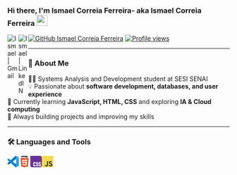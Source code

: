 ### Hi there, I'm Ismael Correia Ferreira- aka Ismael Correia Ferreira <img src="https://media.giphy.com/media/hvRJCLFzcasrR4ia7z/giphy.gif" width="25px" height="25px">

<a href="[ismaelcorreia980@gmail.com](https://mail.google.com/mail/u/1/#inbox)">
  <img align="left" alt="Ismael | Gmail" width="25px" src="https://upload.wikimedia.org/wikipedia/commons/7/7e/Gmail_icon_%282020%29.svg" />
</a>
<a href="https://www.linkedin.com/in/Ismael Correia ferreira/">
  <img align="left" alt="Ismael | LinkedIN" width="22px" src="https://upload.wikimedia.org/wikipedia/commons/8/81/LinkedIn_icon.svg" />
</a>

[![GitHub Ismael Correia Ferreira](https://img.shields.io/github/followers/IsmaelCorreiaFerreiraT?label=follow&style=social)](https://github.com/IsmaelCorreiaFerreira)
[![Profile views](https://komarev.com/ghpvc/?username=IsmaelCorreiaFerreira&label=Profile%20views&color=0eb45e&style=flat)](https://github.com/IsmaelCorreiaFerreira)

---

### 🧔 About Me

👨‍💻 Systems Analysis and Development student at SESI SENAI  
💡 Passionate about **software development, databases, and user experience**  
🔭 Currently learning **JavaScript, HTML, CSS** and exploring **IA & Cloud computing**  
🚀 Always building projects and improving my skills

---

### 🛠 Languages and Tools

[<img align="left" alt="VS Code" width="26px" src="https://raw.githubusercontent.com/github/explore/80688e429a7d4ef2fca1e82350fe8e3517d3494d/topics/visual-studio-code/visual-studio-code.png" />][vscode]
[<img align="left" alt="HTML5" width="26px" src="https://raw.githubusercontent.com/github/explore/80688e429a7d4ef2fca1e82350fe8e3517d3494d/topics/html/html.png" />][html]
[<img align="left" alt="CSS3" width="26px" src="https://raw.githubusercontent.com/github/explore/80688e429a7d4ef2fca1e82350fe8e3517d3494d/topics/css/css.png" />][css]
[<img align="left" alt="JavaScript" width="26px" src="https://raw.githubusercontent.com/github/explore/80688e429a7d4ef2fca1e82350fe8e3517d3494d/topics/javascript/javascript.png" />][js]




[vscode]: https://code.visualstudio.com/
[html]: https://www.w3.org/html/
[css]: https://www.w3schools.com/css/
[js]: https://developer.mozilla.org/en-US/docs/Web/JavaScript

<br></br>

